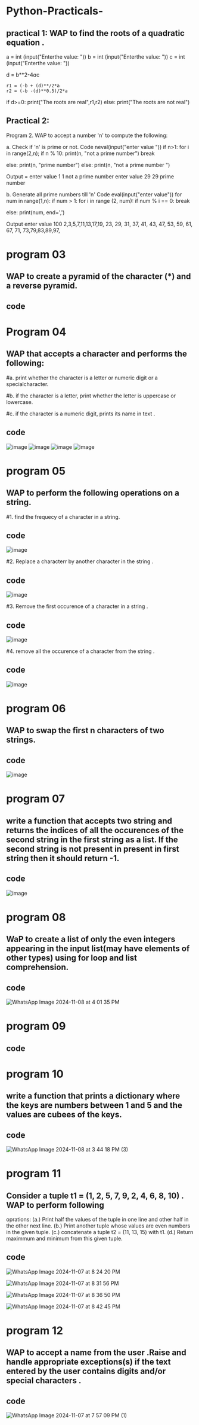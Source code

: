 # Python-Practicals-
## practical 1: WAP to find the roots of a quadratic equation .

a = int (input("Enterthe value: "))
b = int (input("Enterthe value: "))
c = int (input("Enterthe value: "))

d = b**2-4*a*c 

    r1 = (-b + (d)**/2*a
    r2 = (-b -(d)**0.5)/2*a
if d>=0:
print("The roots are real",r1,r2)
else:
print("The roots are not real")
   

## Practical 2:
Program 2. WAP to accept a number 'n' to compute the following:

a. Check if 'n' is prime or not. Code neval(input("enter value ")) if n>1: for i in range(2,n); if n % 10: print(n, "not a prime number") break

else: print(n, "prime number") else: print(n, "not a prime number ")

Output = enter value 1 1 not a prime number enter value 29 29 prime number

b. Generate all prime numbers till 'n' Code eval(input("enter value")) for num in range(1,n): if num > 1: for i in range (2, num): if num % i == 0: break

else: print(num, end=',')

Output enter value 100 2,3,5,7,11,13,17,19, 23, 29, 31, 37, 41, 43, 47, 53, 59, 61, 67, 71, 73,79,83,89,97,
# program 03
## WAP to create a pyramid of the character (*) and a reverse pyramid. 
## code 



# Program 04
##  WAP that accepts a character and performs the following:
#a. print whether the character is a letter or numeric digit or a specialcharacter.

#b. if the character is a letter, print whether the letter is uppercase or lowercase.

#c. if the character is a numeric digit, prints its name in text .

## code

![image](https://github.com/user-attachments/assets/a5232a58-7aaf-493a-9eb2-463c74ba21a2)
![image](https://github.com/user-attachments/assets/f6aaaffd-9940-4fd8-8125-320552987e53)
![image](https://github.com/user-attachments/assets/e6b7b86d-b547-4d40-8025-dd32ab8c3bf2)
![image](https://github.com/user-attachments/assets/e0b0dbc0-36b9-431a-91a0-75dcf346d158)


# program 05
##  WAP to perform the following operations on a string.
#1. find the frequecy of a character in a string.
## code

![image](https://github.com/user-attachments/assets/bae171de-e7ed-4404-a16f-cee8243e1ea8)


#2. Replace a characterr by another character in the string .  
## code

![image](https://github.com/user-attachments/assets/884adab0-4c00-4c19-b8a6-1b9e21e29218)

#3. Remove the first occurence of a character in a string .
## code 

![image](https://github.com/user-attachments/assets/7175b1fb-4e03-4dba-b76b-cfadfdfec676)

#4. remove all the occurence of a character from the string .
## code 

![image](https://github.com/user-attachments/assets/21694549-2df5-49e1-b013-6e661ada6336)


# program 06
## WAP to swap the first n characters of two strings.
## code 

![image](https://github.com/user-attachments/assets/972202de-6ecb-460e-b9c3-5fee0a71d3bf)



# program 07
## write a function that accepts two string and returns the indices of all the occurences of the second string in the first string as a list. If the second string is not present in present in first string then it should return -1.
## code

![image](https://github.com/user-attachments/assets/e91fba0e-72d4-4fb3-968d-37f98e7b4a78)


# program 08
## WaP to create a list of only the even integers appearing in the input list(may have elements of other types) using for loop and list comprehension. 
## code 

![WhatsApp Image 2024-11-08 at 4 01 35 PM](https://github.com/user-attachments/assets/d58272f5-ec7e-4f0a-ad55-13bf9e8ebe0a)


# program 09
## 
## code 

# program 10
## write a function that prints a dictionary where the keys are numbers between 1 and 5 and the values are cubees of the keys.
## code 

![WhatsApp Image 2024-11-08 at 3 44 18 PM (3)](https://github.com/user-attachments/assets/ef08d5aa-1bd3-435d-8cdb-ab1bfe7debba)

# program 11
## Consider a tuple t1 = (1, 2, 5, 7, 9, 2, 4, 6, 8, 10) . WAP to perform following
oprations:
(a.) Print half the values of the tuple in one line and other half in the other next line. 
(b.) Print another tuple whose values are even numbers in the given tuple.
(c.) concatenate a tuple t2 = (11, 13, 15) with t1.
(d.) Return maximmum and minimum from this given tuple.
## code 
![WhatsApp Image 2024-11-07 at 8 24 20 PM](https://github.com/user-attachments/assets/d94f563a-b46c-4c1c-a873-400a62b12f77)

![WhatsApp Image 2024-11-07 at 8 31 56 PM](https://github.com/user-attachments/assets/63c82aae-dba0-4a2f-8946-e0ee7af22536)

![WhatsApp Image 2024-11-07 at 8 36 50 PM](https://github.com/user-attachments/assets/572ef5a9-005a-446d-a7f8-e6b2f03c6040)

![WhatsApp Image 2024-11-07 at 8 42 45 PM](https://github.com/user-attachments/assets/20e9faac-1f2a-4b56-a5e9-d421d5aa1550)

# program 12
## WAP to accept a name from the user .Raise and handle appropriate exceptions(s) if the text entered by the user contains digits and/or special characters .
## code 
![WhatsApp Image 2024-11-07 at 7 57 09 PM (1)](https://github.com/user-attachments/assets/3472595d-babc-4802-9fdb-9dfe6ca7688e)





